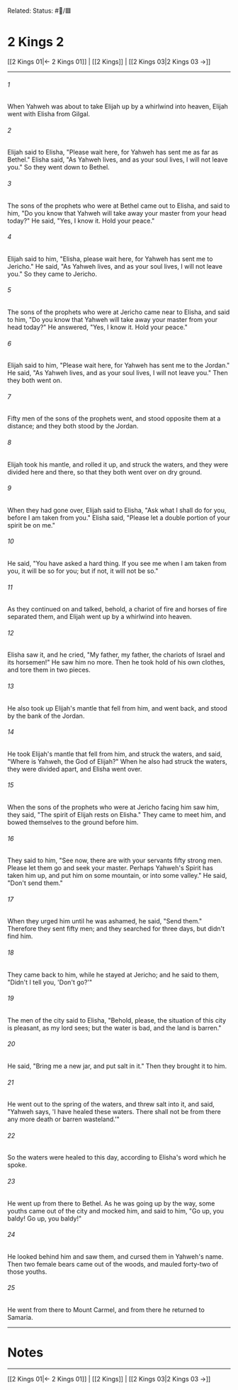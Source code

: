 Related:
Status: #📖/🟥
# 2 Kings 2

[[2 Kings 01|← 2 Kings 01]] | [[2 Kings]] | [[2 Kings 03|2 Kings 03 →]]
***



###### 1 
When Yahweh was about to take Elijah up by a whirlwind into heaven, Elijah went with Elisha from Gilgal. 

###### 2 
Elijah said to Elisha, "Please wait here, for Yahweh has sent me as far as Bethel." Elisha said, "As Yahweh lives, and as your soul lives, I will not leave you." So they went down to Bethel. 

###### 3 
The sons of the prophets who were at Bethel came out to Elisha, and said to him, "Do you know that Yahweh will take away your master from your head today?" He said, "Yes, I know it. Hold your peace." 

###### 4 
Elijah said to him, "Elisha, please wait here, for Yahweh has sent me to Jericho." He said, "As Yahweh lives, and as your soul lives, I will not leave you." So they came to Jericho. 

###### 5 
The sons of the prophets who were at Jericho came near to Elisha, and said to him, "Do you know that Yahweh will take away your master from your head today?" He answered, "Yes, I know it. Hold your peace." 

###### 6 
Elijah said to him, "Please wait here, for Yahweh has sent me to the Jordan." He said, "As Yahweh lives, and as your soul lives, I will not leave you." Then they both went on. 

###### 7 
Fifty men of the sons of the prophets went, and stood opposite them at a distance; and they both stood by the Jordan. 

###### 8 
Elijah took his mantle, and rolled it up, and struck the waters, and they were divided here and there, so that they both went over on dry ground. 

###### 9 
When they had gone over, Elijah said to Elisha, "Ask what I shall do for you, before I am taken from you." Elisha said, "Please let a double portion of your spirit be on me." 

###### 10 
He said, "You have asked a hard thing. If you see me when I am taken from you, it will be so for you; but if not, it will not be so." 

###### 11 
As they continued on and talked, behold, a chariot of fire and horses of fire separated them, and Elijah went up by a whirlwind into heaven. 

###### 12 
Elisha saw it, and he cried, "My father, my father, the chariots of Israel and its horsemen!" He saw him no more. Then he took hold of his own clothes, and tore them in two pieces. 

###### 13 
He also took up Elijah's mantle that fell from him, and went back, and stood by the bank of the Jordan. 

###### 14 
He took Elijah's mantle that fell from him, and struck the waters, and said, "Where is Yahweh, the God of Elijah?" When he also had struck the waters, they were divided apart, and Elisha went over. 

###### 15 
When the sons of the prophets who were at Jericho facing him saw him, they said, "The spirit of Elijah rests on Elisha." They came to meet him, and bowed themselves to the ground before him. 

###### 16 
They said to him, "See now, there are with your servants fifty strong men. Please let them go and seek your master. Perhaps Yahweh's Spirit has taken him up, and put him on some mountain, or into some valley." He said, "Don't send them." 

###### 17 
When they urged him until he was ashamed, he said, "Send them." Therefore they sent fifty men; and they searched for three days, but didn't find him. 

###### 18 
They came back to him, while he stayed at Jericho; and he said to them, "Didn't I tell you, 'Don't go?'" 

###### 19 
The men of the city said to Elisha, "Behold, please, the situation of this city is pleasant, as my lord sees; but the water is bad, and the land is barren." 

###### 20 
He said, "Bring me a new jar, and put salt in it." Then they brought it to him. 

###### 21 
He went out to the spring of the waters, and threw salt into it, and said, "Yahweh says, 'I have healed these waters. There shall not be from there any more death or barren wasteland.'" 

###### 22 
So the waters were healed to this day, according to Elisha's word which he spoke. 

###### 23 
He went up from there to Bethel. As he was going up by the way, some youths came out of the city and mocked him, and said to him, "Go up, you baldy! Go up, you baldy!" 

###### 24 
He looked behind him and saw them, and cursed them in Yahweh's name. Then two female bears came out of the woods, and mauled forty-two of those youths. 

###### 25 
He went from there to Mount Carmel, and from there he returned to Samaria.

---
# Notes


***
[[2 Kings 01|← 2 Kings 01]] | [[2 Kings]] | [[2 Kings 03|2 Kings 03 →]]
